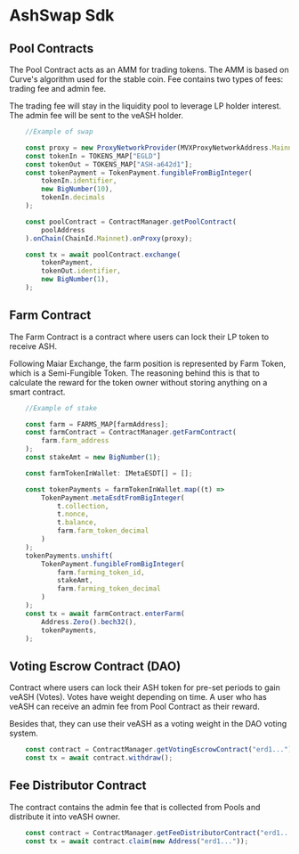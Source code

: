 # AshSwap Sdk


## Pool Contracts
The Pool Contract acts as an AMM for trading tokens. The AMM is based on Curve's algorithm used for the stable coin. Fee contains two types of fees: trading fee and admin fee.

The trading fee will stay in the liquidity pool to leverage LP holder interest. The admin fee will be sent to the veASH holder.

```typescript
    //Example of swap

    const proxy = new ProxyNetworkProvider(MVXProxyNetworkAddress.Mainnet)
    const tokenIn = TOKENS_MAP["EGLD"]
    const tokenOut = TOKENS_MAP["ASH-a642d1"];
    const tokenPayment = TokenPayment.fungibleFromBigInteger(
        tokenIn.identifier,
        new BigNumber(10),
        tokenIn.decimals
    );

    const poolContract = ContractManager.getPoolContract(
        poolAddress
    ).onChain(ChainId.Mainnet).onProxy(proxy);

    const tx = await poolContract.exchange(
        tokenPayment,
        tokenOut.identifier,
        new BigNumber(1),
    );

```

## Farm Contract
The Farm Contract is a contract where users can lock their LP token to receive ASH.

Following Maiar Exchange, the farm position is represented by Farm Token, which is a Semi-Fungible Token. The reasoning behind this is that to calculate the reward for the token owner without storing anything on a smart contract.

```typescript
    //Example of stake

    const farm = FARMS_MAP[farmAddress];
    const farmContract = ContractManager.getFarmContract(
        farm.farm_address
    );
    const stakeAmt = new BigNumber(1);

    const farmTokenInWallet: IMetaESDT[] = [];

    const tokenPayments = farmTokenInWallet.map((t) =>
        TokenPayment.metaEsdtFromBigInteger(
            t.collection,
            t.nonce,
            t.balance,
            farm.farm_token_decimal
        )
    );
    tokenPayments.unshift(
        TokenPayment.fungibleFromBigInteger(
            farm.farming_token_id,
            stakeAmt,
            farm.farming_token_decimal
        )
    );
    const tx = await farmContract.enterFarm(
        Address.Zero().bech32(),
        tokenPayments,
    );
```

## Voting Escrow Contract (DAO)
Contract where users can lock their ASH token for pre-set periods to gain veASH (Votes). Votes have weight depending on time. A user who has veASH can receive an admin fee from Pool Contract as their reward.

Besides that, they can use their veASH as a voting weight in the DAO voting system.

```typescript
    const contract = ContractManager.getVotingEscrowContract("erd1...");
    const tx = await contract.withdraw();
```

## Fee Distributor Contract
The contract contains the admin fee that is collected from Pools and distribute it into veASH owner.

```typescript
    const contract = ContractManager.getFeeDistributorContract("erd1...");
    const tx = await contract.claim(new Address("erd1..."));
```


